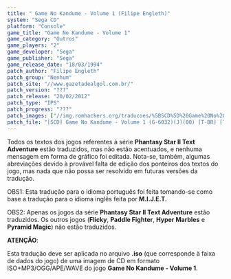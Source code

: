```yaml
---
title: " Game No Kandume - Volume 1 (Filipe Engleth)"
system: "Sega CD"
platform: "Console"
game_title: "Game No Kandume - Volume 1"
game_category: "Outros"
game_players: "2"
game_developer: "Sega"
game_publisher: "Sega"
game_release_date: "18/03/1994"
patch_author: "Filipe Engleth"
patch_group: "Nenhum"
patch_site: "//www.gazetadealgol.com.br/"
patch_version: "???"
patch_release: "20/02/2012"
patch_type: "IPS"
patch_progress: "???"
patch_images: ["//img.romhackers.org/traducoes/%5BSCD%5D%20Game%20No%20Kandume%20-%20Volume%201%20-%20Filipe%20Engleth%20-%201.png","//img.romhackers.org/traducoes/%5BSCD%5D%20Game%20No%20Kandume%20-%20Volume%201%20-%20Filipe%20Engleth%20-%202.png","//img.romhackers.org/traducoes/%5BSCD%5D%20Game%20No%20Kandume%20-%20Volume%201%20-%20Filipe%20Engleth%20-%203.png"]
patch_file: "[SCD] Game No Kandume - Volume 1 (G-6032)(J)(00) [T-BR] [T-Filipe Engleth G-Nenhum] [A-2012].zip"
---
```

Todos os textos dos jogos referentes à série <b>Phantasy Star II Text Adventure</b> estão traduzidos, mas não estão acentuados, e nenhuma mensagem em forma de gráfico foi editada. Nota-se, também, algumas abreviações devido à provável falta de edição dos ponteiros dos textos do jogo, mas nada que não possa ser resolvido em futuras versões da tradução.

OBS1: Esta tradução para o idioma português foi feita tomando-se como base a tradução para o idioma inglês feita por <b>M.I.J.E.T.</b>

OBS2: Apenas os jogos da série <b>Phantasy Star II Text Adventure</b> estão traduzidos. Os outros jogos (<b>Flicky</b>, <b>Paddle Fighter</b>, <b>Hyper Marbles</b> e <b>Pyramid Magic</b>) não estão traduzidos.

<b>ATENÇÃO</b>:

Esta tradução deve ser aplicada no arquivo <b>.iso</b> (que corresponde à faixa de dados do jogo) de uma imagem de CD em formato ISO+MP3/OGG/APE/WAVE do jogo <b>Game No Kandume - Volume 1</b>.
